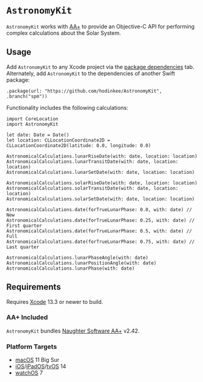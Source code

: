 # `AstronomyKit`

`AstronomyKit` works with [AA+](http://www.naughter.com/aa.html) to provide an Objective-C API for performing complex calculations about the Solar System.

## Usage

Add `AstronomyKit` to any Xcode project via the [package dependencies](https://developer.apple.com/documentation/swift_packages/adding_package_dependencies_to_your_app) tab. Alternately, add `AstronomyKit` to the dependencies of another Swift package:

```
.package(url: "https://github.com/hodinkee/AstronomyKit", .branch("spm"))
```

Functionality includes the following calculations:

```
import CoreLocation
import AstronomyKit

let date: Date = Date()
let location: CLLocationCoordinate2D = CLLocationCoordinate2D(latitude: 0.0, longitude: 0.0)

AstronomicalCalculations.lunarRiseDate(with: date, location: location)
AstronomicalCalculations.lunarTransitDate(with: date, location: location)
AstronomicalCalculations.lunarSetDate(with: date, location: location)

AstronomicalCalculations.solarRiseDate(with: date, location: location)
AstronomicalCalculations.solarTransitDate(with: date, location: location)
AstronomicalCalculations.solarSetDate(with: date, location: location)

AstronomicalCalculations.date(forTrueLunarPhase: 0.0, with: date) // New
AstronomicalCalculations.date(forTrueLunarPhase: 0.25, with: date) // First quarter
AstronomicalCalculations.date(forTrueLunarPhase: 0.5, with: date) // Full
AstronomicalCalculations.date(forTrueLunarPhase: 0.75, with: date) // Last quarter

AstronomicalCalculations.lunarPhaseAngle(with: date)
AstronomicalCalculations.lunarPositionAngle(with: date)
AstronomicalCalculations.lunarPhase(with: date)
```

## Requirements

Requires [Xcode](https://developer.apple.com/xcode) 13.3 or newer to build.

### AA+ Included

`AstronomyKit` bundles [Naughter Software AA+](http://naughter.com/aa.html) v2.42.

### Platform Targets

* [macOS](https://developer.apple.com/macos) 11 Big Sur
* [iOS](https://developer.apple.com/ios)/[iPadOS](https://developer.apple.com/ipados)/[tvOS](https://developer.apple.com/tvos) 14
* [watchOS](https://developer.apple.com/watchos) 7
